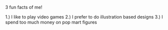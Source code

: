 3 fun facts of me!

1.) I like to play video games
2.) I prefer to do illustration based designs
3.) I spend too much money on pop mart figures
